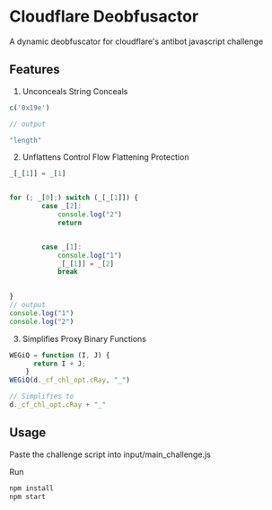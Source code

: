 # Cloudflare Deobfusactor

A dynamic deobfuscator for cloudflare's antibot javascript challenge


## Features
1) Unconceals String Conceals

```js
c('0x19e')

// output

"length"

```

2) Unflattens Control Flow Flattening Protection
```js
_[_[1]] = _[1]


for (; _[0];) switch (_[_[1]]) {
        case _[2]:
            console.log("2")
            return


        case _[1]:
            console.log("1")
            _[_[1]] = _[2]
            break
        

}
// output
console.log("1")
console.log("2")


```
3) Simplifies Proxy Binary Functions
```js
WEGiQ = function (I, J) {
      return I + J;
    }
WEGiQ(d._cf_chl_opt.cRay, "_")

// Simplifies to 
d._cf_chl_opt.cRay + "_"


```

## Usage
Paste the challenge script into input/main_challenge.js

Run
```bash
npm install
npm start
```
